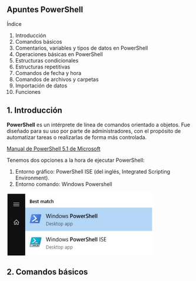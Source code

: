 

## Apuntes PowerShell 



Índice 

1. Introducción 
2. Comandos básicos 
3. Comentarios, variables y tipos de datos en PowerShell 
4. Operaciones básicas en PowerShell 
5. Estructuras condicionales 
6. Estructuras repetitivas 
7. Comandos de fecha y hora 
8. Comandos de archivos y carpetas 
9. Importación de datos 
10. Funciones





## 1. Introducción

**PowerShell** es un intérprete de línea de comandos orientado a objetos. Fue diseñado para su uso por parte de administradores, con el propósito de automatizar tareas o realizarlas de forma más controlada.

[Manual de PowerShell 5.1 de Microsoft](https://docs.microsoft.com/es-es/powershell/scripting/overview?view=powershell-5.1)

Tenemos dos opciones a la hora de ejecutar PowerShell:
1) Entorno gráfico: PowerShell ISE (del inglés, Integrated Scripting Environment).
2) Entorno comando: Windows Powershell

![image-20230714211446318](../assets/img/powershell/image-20230714211446318.png)



## 2. Comandos básicos

